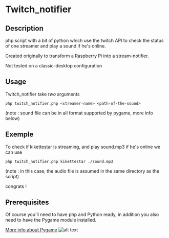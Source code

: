 # Twitch\_notifier

## Description
php script with a bit of python which use the twitch API to check the status of one streamer and play a sound if he's online.

Created originally to transform a Raspberry Pi into a stream-notifier.

Not tested on a classic-desktop configuration
## Usage
Twitch\_notifier take *two* arguments

`php twitch_notifier.php <streamer-name> <path-of-the-sound>`

(note : sound file can be in all format supported by pygame, more info below)
## Exemple
To check if kikettestar is streaming, and play sound.mp3 if he's online we can use

`php twitch_notifier.php kikettestar ./sound.mp3`

(note : in this case, the audio file is assumed in the same directory as the script)

congrats !
## Prerequisites
Of course you'll need to have php and Python ready, in addition you also need to have the Pygame module installed.

[More info about Pygame](http://pygame.org/hifi.html)
![alt text](http://img.vivaolinux.com.br/imagens/dicas/comunidade/pygame-logo-2478200461-6_avatar.png "pygame logo")
